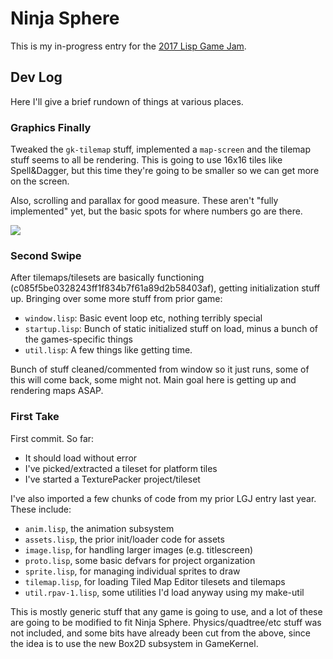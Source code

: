 # Ninja Sphere

This is my in-progress entry for the [2017 Lisp Game
Jam](https://itch.io/jam/lisp-game-jam-2017-easy-mode).

## Dev Log

Here I'll give a brief rundown of things at various places.

### Graphics Finally

Tweaked the `gk-tilemap` stuff, implemented a `map-screen` and the
tilemap stuff seems to all be rendering.  This is going to use 16x16
tiles like Spell&Dagger, but this time they're going to be smaller so we can get more on the screen.

Also, scrolling and parallax for good measure.  These aren't "fully implemented" yet, but the basic spots for where numbers go are there.

<img src="http://ogmo.mephle.net/ninja-sphere/parallax_small.gif">

### Second Swipe

After tilemaps/tilesets are basically functioning
(c085f5be0328243ff1f834b7f61a89d2b58403af), getting initialization
stuff up.  Bringing over some more stuff from prior game:

  * `window.lisp`: Basic event loop etc, nothing terribly special
  * `startup.lisp`: Bunch of static initialized stuff on load, minus a
    bunch of the games-specific things
  * `util.lisp`: A few things like getting time.

Bunch of stuff cleaned/commented from window so it just runs, some of
this will come back, some might not.  Main goal here is getting up and
rendering maps ASAP.

### First Take

First commit. So far:

  * It should load without error
  * I've picked/extracted a tileset for platform tiles
  * I've started a TexturePacker project/tileset

I've also imported a few chunks of code from my prior LGJ entry last
year.  These include:

  * `anim.lisp`, the animation subsystem
  * `assets.lisp`, the prior init/loader code for assets
  * `image.lisp`, for handling larger images (e.g. titlescreen)
  * `proto.lisp`, some basic defvars for project organization
  * `sprite.lisp`, for managing individual sprites to draw
  * `tilemap.lisp`, for loading Tiled Map Editor tilesets and tilemaps
  * `util.rpav-1.lisp`, some utilities I'd load anyway using my make-util

This is mostly generic stuff that any game is going to use, and a lot
of these are going to be modified to fit Ninja Sphere.
Physics/quadtree/etc stuff was not included, and some bits have
already been cut from the above, since the idea is to use the new
Box2D subsystem in GameKernel.
